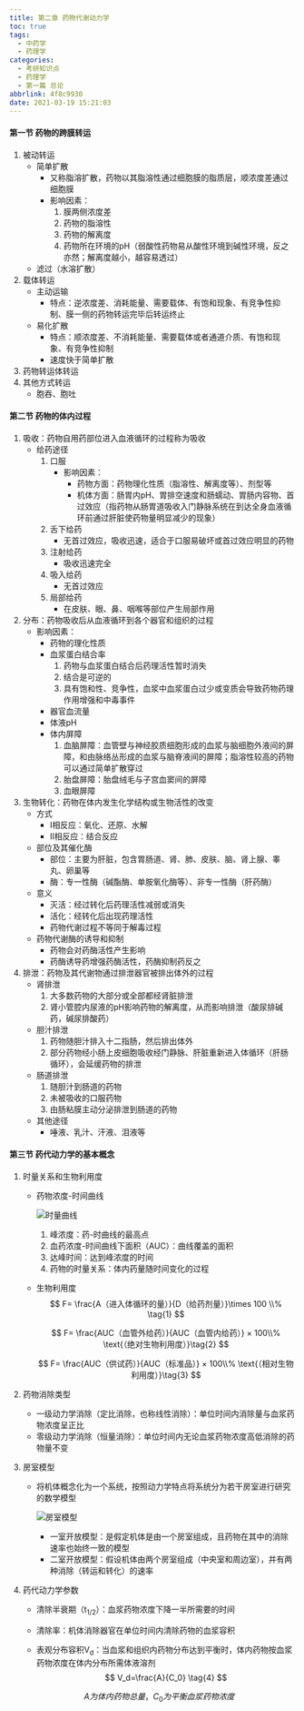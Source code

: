 ```yaml
---
title: 第二章 药物代谢动力学
toc: true
tags:
  - 中药学
  - 药理学
categories:
  - 考研知识点
  - 药理学
  - 第一篇 总论
abbrlink: 4f8c9930
date: 2021-03-19 15:21:03
---
```


#### 第一节 药物的跨膜转运

1. 被动转运
   + 简单扩散
     + 又称脂溶扩散，药物以其脂溶性通过细胞膜的脂质层，顺浓度差通过细胞膜
     + 影响因素：
       1. 膜两侧浓度差
       2. 药物的脂溶性
       3. 药物的解离度
       4. 药物所在环境的pH（弱酸性药物易从酸性环境到碱性环境，反之亦然；解离度越小，越容易透过） 
   + 滤过（水溶扩散）
   <!--more-->
2. 载体转运
   + 主动运输
     + 特点：逆浓度差、消耗能量、需要载体、有饱和现象、有竞争性抑制、膜一侧的药物转运完毕后转运终止
   + 易化扩散
     + 特点：顺浓度差、不消耗能量、需要载体或者通道介质、有饱和现象、有竞争性抑制
     + 速度快于简单扩散
3. 药物转运体转运
4. 其他方式转运
   + 胞吞、胞吐

#### 第二节 药物的体内过程

1. 吸收：药物自用药部位进入血液循环的过程称为吸收
   + 给药途径
     1. 口服
        + 影响因素：
          + 药物方面：药物理化性质（脂溶性、解离度等）、剂型等
          + 机体方面：肠胃内pH、胃排空速度和肠蠕动、胃肠内容物、首过效应（指药物从肠胃道吸收入门静脉系统在到达全身血液循环前通过肝脏使药物量明显减少的现象）
     2. 舌下给药
        + 无首过效应，吸收迅速，适合于口服易破坏或首过效应明显的药物
     3. 注射给药
        + 吸收迅速完全
     4. 吸入给药
        + 无首过效应
     5. 局部给药
        + 在皮肤、眼、鼻、咽喉等部位产生局部作用
2. 分布：药物吸收后从血液循环到各个器官和组织的过程
   + 影响因素：
     + 药物的理化性质
     + 血浆蛋白结合率
       1. 药物与血浆蛋白结合后药理活性暂时消失
       2. 结合是可逆的
       3. 具有饱和性、竞争性，血浆中血浆蛋白过少或变质会导致药物药理作用增强和中毒事件
     + 器官血流量
     + 体液pH
     + 体内屏障
       1. 血脑屏障：血管壁与神经胶质细胞形成的血浆与脑细胞外液间的屏障，和由脉络丛形成的血浆与脑脊液间的屏障；脂溶性较高的药物可以通过简单扩散穿过
       2. 胎盘屏障：胎盘绒毛与子宫血窦间的屏障
       3. 血眼屏障
3. 生物转化：药物在体内发生化学结构或生物活性的改变
   + 方式
     + Ⅰ相反应：氧化、还原、水解
     + Ⅱ相反应：结合反应
   + 部位及其催化酶
     + 部位：主要为肝脏，包含胃肠道、肾、肺、皮肤、脑、肾上腺、睾丸、卵巢等
     + 酶：专一性酶（碱酯酶、单胺氧化酶等）、非专一性酶（肝药酶）
   + 意义
     + 灭活：经过转化后药理活性减弱或消失
     + 活化：经转化后出现药理活性
     + 药物代谢过程不等同于解毒过程
   + 药物代谢酶的诱导和抑制
     + 药物会对药酶活性产生影响
     + 药酶诱导药增强药酶活性，药酶抑制药反之
4. 排泄：药物及其代谢物通过排泄器官被排出体外的过程
   + 肾排泄
     1. 大多数药物的大部分或全部都经肾脏排泄
     2. 肾小管腔内尿液的pH影响药物的解离度，从而影响排泄（酸尿排碱药，碱尿排酸药）
   + 胆汁排泄
     1. 药物随胆汁排入十二指肠，然后排出体外
     2. 部分药物经小肠上皮细胞吸收经门静脉、肝脏重新进入体循环（肝肠循环），会延缓药物的排泄
   + 肠道排泄
     1. 随胆汁到肠道的药物
     2. 未被吸收的口服药物
     3. 由肠粘膜主动分泌排泄到肠道的药物
   + 其他途径
     + 唾液、乳汁、汗液、泪液等

#### 第三节 药代动力学的基本概念

1. 时量关系和生物利用度

   + 药物浓度-时间曲线

     ![时量曲线](https://www.hualigs.cn/image/60547e68af1bc.jpg)

     1. 峰浓度：药-时曲线的最高点
     2. 血药浓度-时间曲线下面积（AUC）：曲线覆盖的面积 
     3. 达峰时间：达到峰浓度的时间
     4. 药物的时量关系：体内药量随时间变化的过程

   + 生物利用度
     $$
     F=	\frac{A（进入体循环的量）}{D（给药剂量）}\times 100 \\% \tag{1}
     $$

     $$
     F=	\frac{AUC（血管外给药）}{AUC（血管内给药）} × 100\\%  \text{（绝对生物利用度）}\tag{2}
     $$

     $$
     F=	\frac{AUC（供试药）}{AUC（标准品）} × 100\\%  \text{（相对生物利用度）}\tag{3}
     $$

2. 药物消除类型

   + 一级动力学消除（定比消除，也称线性消除）：单位时间内消除量与血浆药物浓度呈正比
   + 零级动力学消除（恒量消除）：单位时间内无论血浆药物浓度高低消除的药物量不变

3. 房室模型

   + 将机体概念化为一个系统，按照动力学特点将系统分为若干房室进行研究的数学模型

     ![房室模型](https://www.hualigs.cn/image/6054c32e8296a.jpg)

     + 一室开放模型：是假定机体是由一个房室组成，且药物在其中的消除速率也始终一致的模型
     + 二室开放模型：假设机体由两个房室组成（中央室和周边室），并有两种消除（转运和转化）的速率

4. 药代动力学参数

   + 清除半衰期（t<sub>1/2</sub>）：血浆药物浓度下降一半所需要的时间

   + 清除率：机体消除器官在单位时间内清除药物的血浆容积

   + 表观分布容积V<sub>d</sub>：当血浆和组织内药物分布达到平衡时，体内药物按血浆药物浓度在体内分布所需体液溶剂
     $$
     V_d=\frac{A}{C_0} \tag{4}
     $$

   $$
   A为体内药物总量，C_0为平衡血浆药物浓度
   $$

